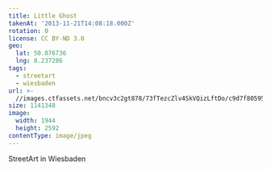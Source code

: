 ```yaml
---
title: Little Ghost
takenAt: '2013-11-21T14:08:18.000Z'
rotation: 0
license: CC BY-ND 3.0
geo:
  lat: 50.076736
  lng: 8.237286
tags:
  - streetart
  - wiesbaden
url: >-
  //images.ctfassets.net/bncv3c2gt878/73fTezcZlv4SkVQizLftDo/c9d7f80595f4729a1016060658e3880b/little-ghost_10979684084_o
size: 1141348
image:
  width: 1944
  height: 2592
contentType: image/jpeg
---
```


StreetArt in Wiesbaden